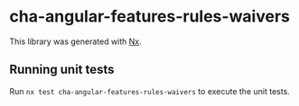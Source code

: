 # cha-angular-features-rules-waivers

This library was generated with [Nx](https://nx.dev).

## Running unit tests

Run `nx test cha-angular-features-rules-waivers` to execute the unit tests.
